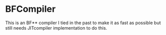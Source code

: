 # BFCompiler
This is an BF** compiler
I tied in the past to make it as fast as possible but still needs JITcompiler implementation to do this.
